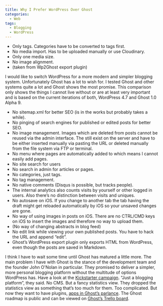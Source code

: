 ```yaml
---
title: Why I Prefer WordPress Over Ghost
categories:
  - Web
tags:
  - Blogging
  - WordPress
---
```

* Only tags. Categories have to be converted to tags first.
* No media import. Has to be uploaded manually or use Cloudinary.
* Only one media size.
* No image alignment.
* (taken from Wp2Ghost export plugin)

I would like to switch WordPress for a more modern and simpler blogging system. Unfortunately Ghost has a lot to wish for. I tested Ghost and other systems quite a lot and Ghost shows the most promise. This comparison only shows the things I cannot live without or are at least very important and is based on the current iterations of both, WordPress 4.7 and Ghost 1.0 Alpha 9.

* No sitemap.xml for better SEO (is in the works but probably takes a while).
* No pinging of search engines for published or edited posts for better SEO.
* No image management. Images which are deleted from posts cannot be reused via the admin interface. The still exist on the server and have to be either inserted manually via pasting the URL or deleted manually from the file system via FTP or terminal.
* No menu where pages are automatically added to which means I cannot easily add pages.
* No site search for users
* No search in admin for articles or pages.
* No categories, just tags.
* No tag management.
* No native comments (Disqus is possible, but tracks people).
* The internal analytics also counts visits by yourself or other logged in users. Also there’s no distinction between visits and uniques.
* No autosave on iOS. If you change to another tab the tab having the draft might get reloaded automatically by iOS so your unsaved changes are gone.
* No way of using images in posts on iOS. There are no CTRL/CMD keys on iOS to insert the images and therefore no way to upload them.
* (No way of changing abstracts in blog feed)
* No edit link while viewing your own published posts. You have to hack the URL and append “edit”.
* Ghost’s WordPress export plugin only exports HTML from WordPress, even though the posts are saved in Markdown.

I think I have to wait some time until Ghost has matured a little more. The main problem I have with Ghost is the stance of the development team and the founder John O'Nolan in particular. They promised to deliver a simpler, more personal blogging platform without the multitude of options WordPress has. Have a look at the [Kickstarter campaign](https://www.kickstarter.com/projects/johnonolan/ghost-just-a-blogging-platform). “Just a blogging platform”, they said. No CMS. But a fancy statistics view. They dropped the statistics view as something that’s too much for them. Too complicated. But now they want to have plugins, [apps in Ghost’s parlance](https://trello.com/c/gud0CiJj). The Ghost roadmap is public and can be viewed on [Ghost’s Trello board](https://trello.com/b/EceUgtCL/ghost-roadmap).
